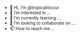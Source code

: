 - 👋 Hi, I’m @tropicalniccur
- 👀 I’m interested in ...
- 🌱 I’m currently learning ...
- 💞️ I’m looking to collaborate on ...
- 📫 How to reach me ...

<!---
tropicalniccur/tropicalniccur is a ✨ special ✨ repository because its `README.md` (this file) appears on your GitHub profile.
You can click the Preview link to take a look at your changes.
--->
